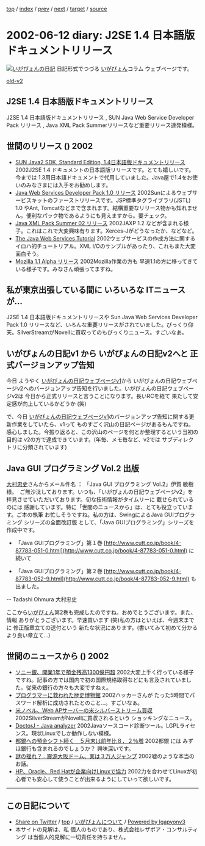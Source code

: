 [top](../index.html) 
 / [index](index.html) 
 / [prev](ig020610.html) 
 / [next](ig020613.html) 
 / [target](https://www.igapyon.jp/igapyon/diary/2002/ig020612.html) 
 / [source](https://github.com/igapyon/diary/blob/master/2002/ig020612.src.md) 

2002-06-12 diary: J2SE 1.4 日本語版ドキュメントリリース
=====================================================================================================
[![いがぴょんの日記](https://www.igapyon.jp/igapyon/diary/images/iga200306s.jpg "いがぴょん")](https://www.igapyon.jp/igapyon/diary/memo/memoigapyon.html) 日記形式でつづる [いがぴょん](https://www.igapyon.jp/igapyon/diary/memo/memoigapyon.html)コラム ウェブページです。

[old-v2](ig020612-orig.html)

## J2SE 1.4 日本語版ドキュメントリリース

J2SE 1.4 日本語版ドキュメントリリース , SUN Java Web Service Developer Pack リリース , Java XML Pack Summerリリースなど重要リリース連発模様。




 
## 世間のリリース () 2002

* [SUN Java2 SDK, Standard Edition, 1.4日本語版ドキュメントリリース](http://java.sun.com/j2se/1.4/ja/download.html)  2002J2SE 1.4 ドキュメントの日本語版リリースです。とても嬉しいです。今までは 1.3用日本語ドキュメントで代用していました。Java屋で1.4をお使いのみなさまには入手をお勧めします。
* [Java Web Services Developer Pack 1.0 リリース](http://java.sun.com/webservices/webservicespack.html)  2002Sunによるウェブサービスキットのファーストリリースです。JSP標準タグライブラリ(JSTL) 1.0 やAnt, Tomcatなどまで含まれます。結構重要なリリース物かも知れません。便利なパック物であるようにも見えますから。要チェック。
* [Java XML Pack Summer 02 リリース](http://java.sun.com/xml/)  2002JAXP 1.2 などが含まれる様子。これはこれで大変興味有ります。Xerces-Jがどうなったか、などなど。
* [The Java Web Services Tutorial](http://java.sun.com/webservices/docs/1.0/tutorial/index.html)  2002ウェブサービスの作成方法に関するイロハ的チュートリアル。XML I/Oのサンプルがあったり、これもまた大変面白そう。
* [Mozilla 1.1 Alpha リリース](http://www.mozilla.org/)  2002Mozilla作業の方も 早速1.1の方に移ってきている様子です。みなさん頑張ってますね。

## 私が東京出張している間に いろいろな ITニュースが…

J2SE 1.4 日本語版ドキュメントリリースや Sun Java Web Services Developer
Pack 1.0 リリースなど、いろんな重要リリースがされていました。びっくり仰天。SilverStreamがNovellに買収ってのもびっくりニュース。すごいなあ。

## いがぴょんの日記v1 から いがぴょんの日記v2へと 正式バージョンアップ告知

今日 ようやく [いがぴょんの日記ウェブページv1](http://www.nttd-bb.com/solution/igapyon1/)から いがぴょんの日記ウェブページv2へのバージョンアップ告知を行いました。いがぴょんの日記ウェブページv2は 今日から正式リリースと言うことになります。長いRCを経て 果たして安定感が向上しているかどうか
(笑)

で、今日 [いがぴょんの日記ウェブページv1](http://www.nttd-bb.com/solution/igapyon1/)のバージョンアップ告知に関する更新作業をしていたら、v1って ものすごく沢山の日記ページがあるもんですね。感心しました。今振り返ると、この沢山のページを何とか整理するという当初の目的は v2の方で達成できています。(年毎、メモ毎など、v2では サブディレクトリに分類されています)

## Java GUI プログラミング Vol.2 出版

[大村忠史](http://www.cutt.co.jp/book/4-87783-052-9.html)さんからメール件名  ：  「Java GUI プログラミング Vol.2」伊賀 敏樹 様。　ご無沙汰しております。いつも、「いがぴょんの日記ウェブページv2」を 拝見させていただいております。旬な技術情報がタイムリーに 載せられているのには 感謝しています。特に「世間のニュースから」は、とても役立っています。ご本の執筆 お忙しそうですね。私の方は、SwingによるJava GUIプログラミング シリーズの全面改訂版 として、「Java
GUIプログラミング」シリーズを 作成中です。

* 「Java GUIプログラミング」第１巻
  [http://www.cutt.co.jp/book/4-87783-051-0.html](http://www.cutt.co.jp/book/4-87783-051-0.html)
  に続いて
  
* 「Java GUIプログラミング」第２巻
  [http://www.cutt.co.jp/book/4-87783-052-9.html](http://www.cutt.co.jp/book/4-87783-052-9.html)
  も出ました。

--
Tadashi Ohmura 大村忠史

ここから[いがぴょん](http://www.igapyon.jp/igapyon/diary/memo/memoigapyon.html)第2巻も完成したのですね。おめでとうございます。また、情報 ありがとうございます。早速買います (笑)私の方はといえば、今週末までに 修正版章立ての送付という 新たな状況にあります。(書いてみて初めて分かる より良い章立て…)

## 世間のニュースから () 2002

* [ソニー銀、開業1年で預金残高1300億円超](http://www.zdnet.co.jp/news/0206/11/njbt_12.html)  2002大変上手く行っている様子ですね。記事の方では国内で初の国際規格取得などにも言及されていました。従来の銀行の方々も大変ですねぇ。
* [プログラマーに救われた歴史博物館](http://www.zdnet.co.jp/news/0206/12/nebt_06.html)  2002ハッカーさんが たった5時間でパスワード解析に成功されたとのこと…。すごいなぁ。
* [米ノベル、Web APサーバーの米シルバーストリーム買収](http://biztech.nikkeibp.co.jp/wcs/show/leaf?CID=onair/biztech/ex01/190137)  2002SilverStreamがNovellに買収されるという ショッキングなニュース。
* [DoctorJ - Java analyzer](http://doctorj.sourceforge.net/)  2002Javaソースコード診断ツール。LGPLライセンス。現状Linuxでしか動作しない模様。
* [都銀への預金シフト続く　５月末は前年比８．２％増](http://www.asahi.com/business/update/0608/006.html)  2002都銀 には みずほ銀行も含まれるのでしょうか？ 興味深いです。
* [謎の揺れ？…震源大阪ドーム、実は３万人ジャンプ](http://www.yomiuri.co.jp/04/20020607ic16.htm)  2002嘘のような本当のお話。
* [HP、Oracle、Red Hatが企業向けLinuxで協力](http://biztech.nikkeibp.co.jp/wcs/show/leaf?CID=onair/biztech/comp/189537)  2002力を合わせてLinuxが初心者でも安心して使うことが出来るようにしていって欲しいです。


----------------------------------------------------------------------------------------------------

## この日記について

* [Share on Twitter](https://twitter.com/intent/tweet?hashtags=igapyon%2Cdiary%2C%E3%81%84%E3%81%8C%E3%81%B4%E3%82%87%E3%82%93&text=J2SE+1.4+%E6%97%A5%E6%9C%AC%E8%AA%9E%E7%89%88%E3%83%89%E3%82%AD%E3%83%A5%E3%83%A1%E3%83%B3%E3%83%88%E3%83%AA%E3%83%AA%E3%83%BC%E3%82%B9&url=https%3A%2F%2Fwww.igapyon.jp%2Figapyon%2Fdiary%2F2002%2Fig020612.html) / [top](../index.html) / [いがぴょんについて](https://www.igapyon.jp/igapyon/diary/memo/memoigapyon.html) / [Powered by Igapyonv3](https://github.com/igapyon/igapyonv3)
* 本サイトの見解は、私 個人のものであり、株式会社レザボア・コンサルティング は当個人的見解に一切責任を持ちません。 
